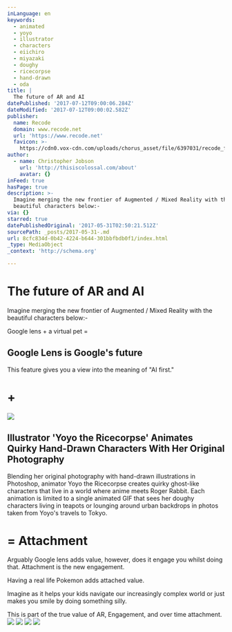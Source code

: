 ```yaml
---
inLanguage: en
keywords:
  - animated
  - yoyo
  - illustrator
  - characters
  - eiichiro
  - miyazaki
  - doughy
  - ricecorpse
  - hand-drawn
  - oda
title: |
  The future of AR and AI
datePublished: '2017-07-12T09:00:06.284Z'
dateModified: '2017-07-12T09:00:02.582Z'
publisher:
  name: Recode
  domain: www.recode.net
  url: 'https://www.recode.net'
  favicon: >-
    https://cdn0.vox-cdn.com/uploads/chorus_asset/file/6397031/recode_favicon-64.0.png
author:
  - name: Christopher Jobson
    url: 'http://thisiscolossal.com/about'
    avatar: {}
inFeed: true
hasPage: true
description: >-
  Imagine merging the new frontier of Augmented / Mixed Reality with the
  beautiful characters below:-
via: {}
starred: true
datePublishedOriginal: '2017-05-31T02:50:21.512Z'
sourcePath: _posts/2017-05-31-.md
url: 8cfc834d-0b42-4224-b644-301bbfbdb0f1/index.html
_type: MediaObject
_context: 'http://schema.org'

---
```

# The future of AR and AI

Imagine merging the new frontier of Augmented / Mixed Reality with the beautiful characters below:-

Google lens + a virtual pet =

<article style=""><h1>Google Lens is Google's future</h1><p>This feature gives you a view into the meaning of "AI first."</p></article>

# +

<article style=""><img src="https://s3-us-west-2.amazonaws.com/the-grid-img/p/d6b67ef1e5b2cf9d7fcee4fb4014123101e5b6af.jpg" /><h1>Illustrator 'Yoyo the Ricecorpse' Animates Quirky Hand-Drawn Characters With Her Original Photography</h1><p>Blending her original photography with hand-drawn illustrations in Photoshop, animator Yoyo the Ricecorpse creates quirky ghost-like characters that live in a world where anime meets Roger Rabbit. Each animation is limited to a single animated GIF that sees her doughy characters living in teapots or lounging around urban backdrops in photos taken from Yoyo's travels to Tokyo.</p></article>

# = Attachment

Arguably Google lens adds value, however, does it engage you whilst doing that. Attachment is the new engagement.

Having a real life Pokemon adds attached value.

Imagine as it helps your kids navigate our increasingly complex world or just makes you smile by doing something silly.

This is part of the true value of AR, Engagement, and over time attachment.
![](https://s3-us-west-2.amazonaws.com/the-grid-img/p/28f127808540a1f271cfec545afea4119b35f29e.gif)
![](https://s3-us-west-2.amazonaws.com/the-grid-img/p/ade1513724c9a097061bf3bb90e51cd02e6bbdca.gif)
![](https://s3-us-west-2.amazonaws.com/the-grid-img/p/fc76b61d8c3ae7f066c18f4fbde3f10e900e279b.gif)
![](https://imgflo.herokuapp.com/graph/2b2431f8e7ba7b0/7d0ae53243b6daff3a75894fae4918c9/noop.gif?input=https%3A%2F%2Fmir-s3-cdn-cf.behance.net%2Fproject_modules%2Fdisp%2F968d8946853409.5866ca864d08f.gif)